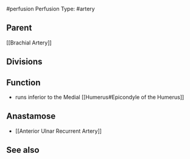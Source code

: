 #perfusion
Perfusion Type: #artery 

## Parent
[[Brachial Artery]]


## Divisions



## Function
- runs inferior to the Medial [[Humerus#Epicondyle of the Humerus]]


## Anastamose
- [[Anterior Ulnar Recurrent Artery]]



## See also

